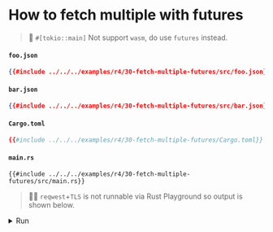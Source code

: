 # How to fetch multiple with futures

> 🚧 `#[tokio::main]` Not support `wasm`, do use `futures` instead.

#### `foo.json`

```json
{{#include ../../../examples/r4/30-fetch-multiple-futures/src/foo.json}}
```

#### `bar.json`

```json
{{#include ../../../examples/r4/30-fetch-multiple-futures/src/bar.json}}
```

#### `Cargo.toml`

```toml
{{#include ../../../examples/r4/30-fetch-multiple-futures/Cargo.toml}}
```

#### `main.rs`

```rust,edition2021
{{#include ../../../examples/r4/30-fetch-multiple-futures/src/main.rs}}
```

> 🤷‍♂️ `reqwest`+`TLS` is not runnable via Rust Playground so output is shown below.

<details>
<summary>Run</summary>

```
Ok(
    [
        AnimalData {
            id: "foo",
            weight: 123.45,
            created_at: "2022-09-01",
        },
        AnimalData {
            id: "bar",
            weight: 42.2424,
            created_at: "2022-08-01",
        },
    ],
)
```

</details>
